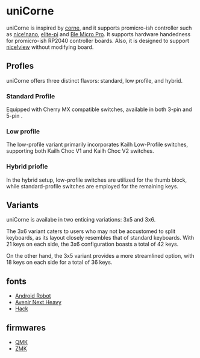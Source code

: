 # uniCorne

uniCorne is inspired by [corne](foostatn/crkbd), and it supports promicro-ish controller such as [nice!nano](https://nicekeyboards.com/docs/nice-nano/),
[elite-pi](https://docs.keeb.io/elite-pi-guide) and [Ble Micro Pro](https://sekigon-gonnoc.github.io/BLE-Micro-Pro/#/).
It supports hardware handedness for promicro-ish RP2040 controller boards.  Also, it is designed to support [nice!view](https://nicekeyboards.com/docs/nice-view/) without modifying board.

## Profles
uniCorne offers three distinct flavors: standard, low profile, and hybrid.

### Standard Profile
Equipped with Cherry MX compatible switches, available in both 3-pin and 5-pin .

### Low profile
The low-profile variant primarily incorporates Kailh Low-Profile switches, supporting both Kailh Choc V1 and Kailh Choc V2 switches.

### Hybrid priofle 
In the hybrid setup, low-profile switches are utilized for the thumb block, while standard-profile switches are employed for the remaining keys.

## Variants
uniCorne is availabe in two enticing variations: 3x5 and 3x6.

The 3x6 variant caters to users who may not be accustomed to split keyboards, as its layout closely resembles that of standard keyboards. With 21 keys on each side, the 3x6 configuration boasts a total of 42 keys.

On the other hand, the 3x5 variant provides a more streamlined option, with 18 keys on each side for a total of 36 keys.

## fonts
 - [Android Robot](https://www.1001freefonts.com/android-robot.font)
 - [Avenir Next Heavy](https://en.maisfontes.com/avenir-next-heavy.font)
 - [Hack](https://www.1001freefonts.com/hack.font)

## firmwares
 - [QMK](https://github.com/Thunderbird2086/tb2086-qmk)
 - [ZMK](https://github.com/Thunderbird2086/unicorne-zmk-config)

